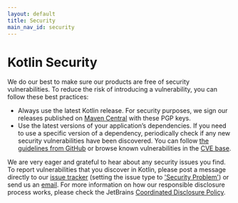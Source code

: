```yaml
---
layout: default
title: Security
main_nav_id: security
---
```


# Kotlin Security

We do our best to make sure our products are free of security vulnerabilities. To reduce the risk of introducing a vulnerability,
you can follow these best practices: 

* Always use the latest Kotlin release. For security purposes, we sign our releases published on [Maven Central](https://search.maven.org/search?q=g:org.jetbrains.kotlin) 
with these PGP keys.
* Use the latest versions of your application’s dependencies. If you need to use a specific version of a dependency, 
periodically check if any new security vulnerabilities have been discovered. You can follow 
[the guidelines from GitHub](https://help.github.com/en/github/managing-security-vulnerabilities/managing-vulnerabilities-in-your-projects-dependencies) 
or browse known vulnerabilities in the [CVE base](https://cve.mitre.org/cgi-bin/cvekey.cgi?keyword=kotlin).

We are very eager and grateful to hear about any security issues you find. To report vulnerabilities that you discover in Kotlin,
please post a message directly to our [issue tracker](https://youtrack.jetbrains.com/issues/KT) (setting the issue type to ['Security Problem'](https://youtrack.jetbrains.com/issues/KT?q=%23%7BSecurity%20Problem%7D%20)) 
or send us an [email](mailto:security@jetbrains.org). For more information on how our responsible disclosure process works, 
please check the JetBrains [Coordinated Disclosure Policy](https://www.jetbrains.com/legal/terms/coordinated-disclosure.html).
